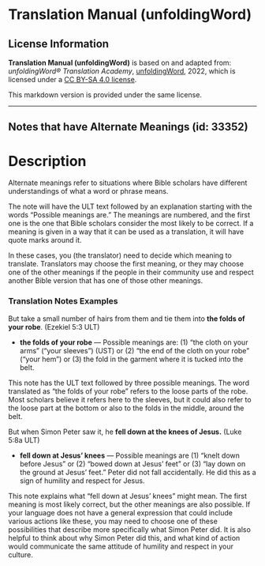 # Translation Manual (unfoldingWord)

## License Information

**Translation Manual (unfoldingWord)** is based on and adapted from: _unfoldingWord® Translation Academy_, [unfoldingWord](https://unfoldingword.org/utw), 2022, which is licensed under a [CC BY-SA 4.0 license](https://creativecommons.org/licenses/by-sa/4.0/legalcode.en).

This markdown version is provided under the same license.



--------------------------------

## Notes that have Alternate Meanings (id: 33352)

Description
===========

Alternate meanings refer to situations where Bible scholars have different understandings of what a word or phrase means.

The note will have the ULT text followed by an explanation starting with the words “Possible meanings are.” The meanings are numbered, and the first one is the one that Bible scholars consider the most likely to be correct. If a meaning is given in a way that it can be used as a translation, it will have quote marks around it.

In these cases, you (the translator) need to decide which meaning to translate. Translators may choose the first meaning, or they may choose one of the other meanings if the people in their community use and respect another Bible version that has one of those other meanings.

### Translation Notes Examples

But take a small number of hairs from them and tie them into **the folds of your robe**. (Ezekiel 5:3 ULT)

* **the folds of your robe** — Possible meanings are: (1\) “the cloth on your arms” (“your sleeves”) (UST) or (2\) “the end of the cloth on your robe” (“your hem”) or (3\) the fold in the garment where it is tucked into the belt.

This note has the ULT text followed by three possible meanings. The word translated as “the folds of your robe” refers to the loose parts of the robe. Most scholars believe it refers here to the sleeves, but it could also refer to the loose part at the bottom or also to the folds in the middle, around the belt.

But when Simon Peter saw it, he **fell down at the knees of Jesus.** (Luke 5:8a ULT)

* **fell down at Jesus’ knees** — Possible meanings are (1\) “knelt down before Jesus” or (2\) “bowed down at Jesus’ feet” or (3\) “lay down on the ground at Jesus’ feet.” Peter did not fall accidentally. He did this as a sign of humility and respect for Jesus.

This note explains what “fell down at Jesus’ knees” might mean. The first meaning is most likely correct, but the other meanings are also possible. If your language does not have a general expression that could include various actions like these, you may need to choose one of these possibilities that describe more specifically what Simon Peter did. It is also helpful to think about why Simon Peter did this, and what kind of action would communicate the same attitude of humility and respect in your culture.


